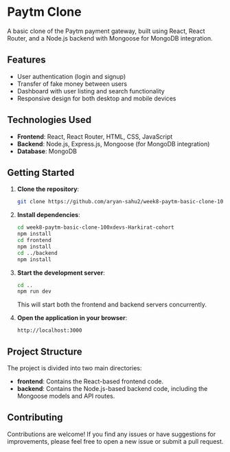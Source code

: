 # Paytm Clone

A basic clone of the Paytm payment gateway, built using React, React Router, and a Node.js backend with Mongoose for MongoDB integration.

## Features

- User authentication (login and signup)
- Transfer of fake money between users
- Dashboard with user listing and search functionality
- Responsive design for both desktop and mobile devices

## Technologies Used

- **Frontend**: React, React Router, HTML, CSS, JavaScript
- **Backend**: Node.js, Express.js, Mongoose (for MongoDB integration)
- **Database**: MongoDB

## Getting Started

1. **Clone the repository**:
    ```bash
    git clone https://github.com/aryan-sahu2/week8-paytm-basic-clone-100xdevs-Harkirat-cohort.git
    ```

2. **Install dependencies**:
    ```bash
    cd week8-paytm-basic-clone-100xdevs-Harkirat-cohort
    npm install
    cd frontend
    npm install
    cd ../backend
    npm install
    ```

3. **Start the development server**:
    ```bash
    cd ..
    npm run dev
    ```

    This will start both the frontend and backend servers concurrently.

4. **Open the application in your browser**:
    ```
    http://localhost:3000
    ```

## Project Structure

The project is divided into two main directories:

- **frontend**: Contains the React-based frontend code.
- **backend**: Contains the Node.js-based backend code, including the Mongoose models and API routes.

## Contributing

Contributions are welcome! If you find any issues or have suggestions for improvements, please feel free to open a new issue or submit a pull request.
